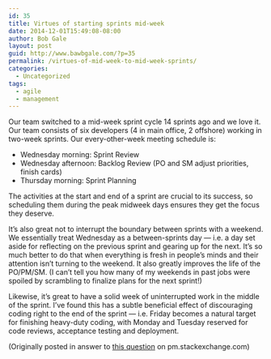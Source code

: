 ```yaml
---
id: 35
title: Virtues of starting sprints mid-week
date: 2014-12-01T15:49:08-08:00
author: Bob Gale
layout: post
guid: http://www.bawbgale.com/?p=35
permalink: /virtues-of-mid-week-to-mid-week-sprints/
categories:
  - Uncategorized
tags:
  - agile
  - management
---
```

Our team switched to a mid-week sprint cycle 14 sprints ago and we love it. Our team consists of six developers (4 in main office, 2 offshore) working in two-week sprints. Our every-other-week meeting schedule is:

  * Wednesday morning: Sprint Review
  * Wednesday afternoon: Backlog Review (PO and SM adjust priorities, finish cards)
  * Thursday morning: Sprint Planning

The activities at the start and end of a sprint are crucial to its success, so scheduling them during the peak midweek days ensures they get the focus they deserve.

It’s also great not to interrupt the boundary between sprints with a weekend. We essentially treat Wednesday as a between-sprints day — i.e. a day set aside for reflecting on the previous sprint and gearing up for the next. It’s so much better to do that when everything is fresh in people’s minds and their attention isn’t turning to the weekend. It also greatly improves the life of the PO/PM/SM. (I can’t tell you how many of my weekends in past jobs were spoiled by scrambling to finalize plans for the next sprint!)

Likewise, it’s great to have a solid week of uninterrupted work in the middle of the sprint. I’ve found this has a subtle beneficial effect of discouraging coding right to the end of the sprint — i.e. Friday becomes a natural target for finishing heavy-duty coding, with Monday and Tuesday reserved for code reviews, acceptance testing and deployment.

(Originally posted in answer to [this question](http://pm.stackexchange.com/questions/12623/running-a-sprint-from-wednesday-till-wednesday) on pm.stackexchange.com)